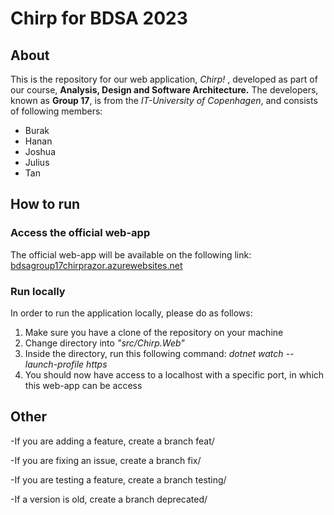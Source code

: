 <h1>Chirp for BDSA 2023</h1>

<h2>About</h2>
This is the repository for our web application, <i>Chirp!</i> , developed as part of our course, <b>Analysis, Design and Software Architecture.</b>
The developers, known as <b>Group 17</b>, is from the <i>IT-University of Copenhagen</i>, and consists of following members:
<ul>
  <li>Burak</li>
  <li>Hanan</li>
  <li>Joshua</li>
  <li>Julius</li>
  <li>Tan</li>
</ul>

<h2>How to run</h2>
<h3>Access the official web-app</h3>
The official web-app will be available on the following link: <a href="bdsagroup17chirprazor.azurewebsites.net/">bdsagroup17chirprazor.azurewebsites.net</a>

<h3>Run locally</h3>
In order to run the application locally, please do as follows:
<ol>
  <li>Make sure you have a clone of the repository on your machine</li>
  <li>Change directory into <i>"src/Chirp.Web"</i></li>
  <li>Inside the directory, run this following command: <i>dotnet watch --launch-profile https</i> </li>
  <li>You should now have access to a localhost with a specific port, in which this web-app can be access</li>
</ol> 

<h2>Other</h2>

-If you are adding a feature, create a branch feat/<feat-name>

-If you are fixing an issue, create a branch fix/<fix-name>

-If you are testing a feature, create a branch testing/<feat-name>

-If a version is old, create a branch deprecated/<old-deprecated-version-name>


